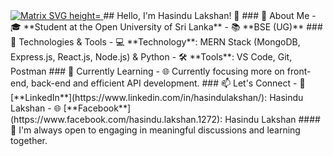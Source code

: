 <a href="https://www.youtube.com/watch?v=SDkAGkd4NLc">
  <img src="https://raw.githubusercontent.com/rodrigograca31/rodrigograca31/master/matrix.svg" alt="Matrix SVG height="10">
</a>
## Hello, I'm Hasindu Lakshan! 👋
### 🚀 About Me
- 🎓 **Student at the Open University of Sri Lanka**
- 📚 **BSE (UG)**
### 🔧 Technologies & Tools
- 💻 **Technology**: MERN Stack (MongoDB, Express.js, React.js, Node.js) & Python
- 🛠️ **Tools**: VS Code, Git, Postman
### 🌱 Currently Learning
- 🌐 Currently focusing more on front-end, back-end and efficient API development.
### 📫 Let's Connect
- 💼 [**LinkedIn**](https://www.linkedin.com/in/hasindulakshan/): Hasindu Lakshan
- 🌐 [**Facebook**](https://www.facebook.com/hasindu.lakshan.1272): Hasindu Lakshan
#### 💬 I'm always open to engaging in meaningful discussions and learning together.
